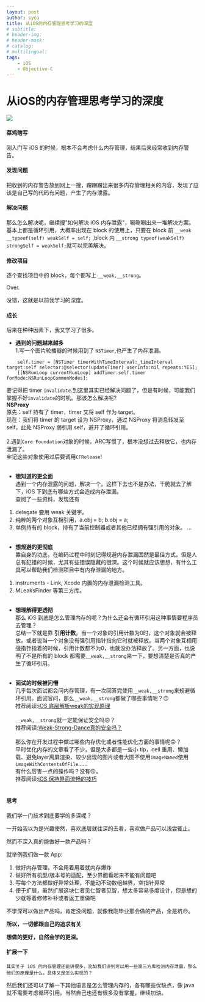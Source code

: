 ```yaml
---
layout: post
author: syea
title: 从iOS的内存管理思考学习的深度
# subtitle:
# header-img: 
# header-mask:  
# catalog: 
# multilingual: 
tags:
    - iOS
    - Objective-C
---
```


# 从iOS的内存管理思考学习的深度

![](http://owlvwomsh.bkt.clouddn.com/381527146670_.pic_hd.jpg)

#### 菜鸡瞎写
刚入门写 iOS 的时候，根本不会考虑什么内存管理，结果后来经常收到内存警告。

#### 发现问题
把收到的内存警告放到网上一搜，蹭蹭蹭出来很多内存管理相关的内容，发现了应该是自己写的代码有问题，产生了内存泄露。

#### 解决问题
那么怎么解决呢，继续搜"如何解决 iOS 内存泄露"，唰唰唰出来一堆解决方案。基本上都是循环引用，大概率出现在 block 的使用上，只要在 block 前 `__weak __typeof(self) weakSelf = self;` ,block 内 `__strong typeof(weakSelf) strongSelf = weakSelf;`就可以完美解决。

#### 修改项目
逐个查找项目中的 block，每个都写上 `__weak,__strong`。

Over.

没错，这就是以前我学习的深度。

#### 成长

后来在种种因素下，我又学习了很多。

* **遇到的问题越来越多**<br>
1.写一个图片轮播器的时候用到了 `NSTimer`,也产生了内存泄漏。
```
    self.timer = [NSTimer timerWithTimeInterval:_timeInterval target:self selector:@selector(updateTimer) userInfo:nil repeats:YES];
    [[NSRunLoop currentRunLoop] addTimer:self.timer forMode:NSRunLoopCommonModes];
```
要记得把 timer `invalidate`.到这里其实已经解决问题了，但是有时候，可能我们掌握不好`invalidate`的时机。那该怎么解决呢?<br>
**NSProxy**<br>
原先：self 持有了 timer，timer 又将 self 作为 target。<br>
现在：我们将 timer 的 target 设为 NSProxy，通过 NSProxy 将消息转发至 self，此处 NSProxy 弱引用 self，避开了循环引用。<br><br>
2.遇到`Core Foundation`对象的时候，ARC写惯了，根本没想过去释放它，也内存泄漏了。<br>
牢记这些对象使用过后要调用`CFRelease`!<br><br>

* **想知道的更全面**<br>
遇到一个内存泄露的问题，解决一个。这样下去也不是办法，干脆就去了解下，iOS 下到底有哪些方式会造成内存泄漏。<br>
查阅了一些资料，发现还有 
1. delegate 要用 weak 关键字。
2. 纯粹的两个对象互相引用，a.obj = b; b.obj = a;<br>
3. 单例持有的 block，持有了当前控制器或者其他已经拥有强引用的对象。
...<br><br>

* **想规避的更彻底**<br>
靠自身的功底，在编码过程中时刻记得规避内存泄漏固然是最佳方式，但是人总有犯错的时候，尤其有些错误隐藏的很深。这个时候就应该想想，有什么工具可以帮助我们检测项目中有内存泄漏的地方。<br>
1. instruments - Link, Xcode 内置的内存泄漏检测工具。
2. MLeaksFinder 等第三方库。<br><br>

* **想理解得更透彻**<br>
那么 iOS 到底是怎么管理内存的呢？为什么还会有循环引用这种事情要程序员去管理？<br>
总结一下就是靠 **引用计数**。当一个对象的引用计数为0时，这个对象就会被释放。或者说当一个对象没有强引用指针指向它时就被释放。当两个对象互相用强指针指着的时候，引用计数都不为0，也就没办法释放了。另一方面，也说明了不是所有的 block 都需要`__weak,__strong`来一下，要想清楚是否真的产生了循环引用。<br><br>

* **面试的时候被问懵**<br>
几乎每次面试都会问内存管理，有一次回答完使用`__weak,__strong`来规避循环引用。面试官问，那么`__weak,__strong`都做了哪些事情呢？🙃<br>
推荐阅读:[iOS 底层解析weak的实现原理](https://www.jianshu.com/p/13c4fb1cedea)<br><br>
`__weak,__strong`就一定能保证安全吗🙃？<br>
推荐阅读:[Weak-Strong-Dance真的安全吗？](https://www.jianshu.com/p/737999a30544)<br><br>
那么你在开发过程中做过哪些内存优化或者性能优化方面的事情呢🙃？<br>
平时优化内存的文章看了不少，但是大多都是一些小 tip，cell 重用、懒加载、避免layer离屏渲染、较少出现的图片或者大图不使用`imageNamed`使用`imageWithContentsOfFile`......<br>
有什么厉害一点的操作吗？没有🙃。<br>
推荐阅读:[iOS 保持界面流畅的技巧](https://blog.ibireme.com/2015/11/12/smooth_user_interfaces_for_ios/)<br><br>

#### 思考
我们学一门技术到底要学的多深呢？<br>

一开始我以为是兴趣使然，喜欢底层就往深的去看，喜欢做产品可以浅尝辄止。<br>

然而不深入真的能做好一款产品吗？<br>

就举例我们做一款 App:<br>
1. 做好内存管理，不会用着用着就内存爆炸
2. 做好所有机型/版本号的适配，至少界面看起来不能有问题吧
3. 写每个方法都做好异常处理，不能动不动数组越界，空指针异常
4. 便于扩展，虽然扩展这块仁者见仁智者见智，想太多容易多度设计，但是想的少就等着修修补补或者返工重做吧

不学深可以做出产品吗，肯定没问题，就像我刚毕业那会做的产品，全是坑😑。

**所以，一切都跟自己的追求有关**

**想做的更好，自然会学的更深。**

#### 扩展一下
    其实关于 iOS 的内存管理还能讲很多，比如我们讲到可以用一些第三方库检测内存泄露，那么他们的原理是什么，具体又是怎么实现的？
然后我们还可以了解一下其他语言是怎么管理内存的，各有哪些优缺点，像 java 就不需要考虑循环引用。当然自己也还有很多没有掌握，继续加油。


